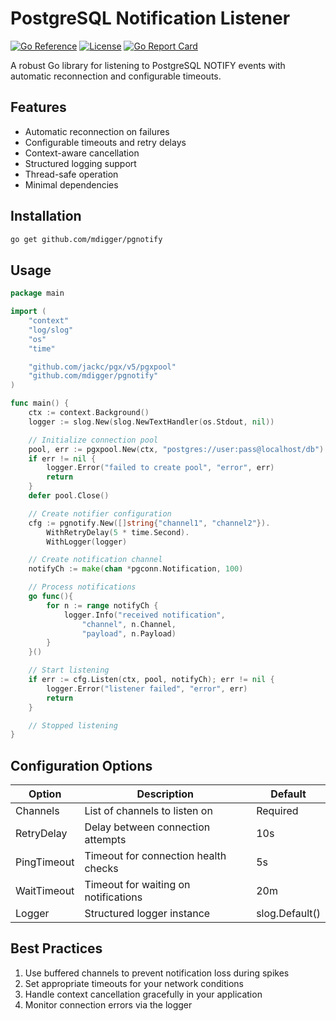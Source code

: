 # PostgreSQL Notification Listener

[![Go Reference](https://pkg.go.dev/badge/github.com/mdigger/pgnotify.svg)](https://pkg.go.dev/github.com/mdigger/pgnotify)
[![License](https://img.shields.io/badge/license-MIT-blue.svg)](LICENSE)
[![Go Report Card](https://goreportcard.com/badge/github.com/mdigger/pgnotify)](https://goreportcard.com/report/github.com/mdigger/pgnotify)

A robust Go library for listening to PostgreSQL NOTIFY events with automatic reconnection and configurable timeouts.

## Features

- Automatic reconnection on failures
- Configurable timeouts and retry delays
- Context-aware cancellation
- Structured logging support
- Thread-safe operation
- Minimal dependencies

## Installation

```bash
go get github.com/mdigger/pgnotify
```

## Usage

```go
package main

import (
	"context"
	"log/slog"
	"os"
	"time"

	"github.com/jackc/pgx/v5/pgxpool"
	"github.com/mdigger/pgnotify"
)

func main() {
	ctx := context.Background()
	logger := slog.New(slog.NewTextHandler(os.Stdout, nil))

	// Initialize connection pool
	pool, err := pgxpool.New(ctx, "postgres://user:pass@localhost/db")
	if err != nil {
		logger.Error("failed to create pool", "error", err)
		return
	}
	defer pool.Close()

	// Create notifier configuration
	cfg := pgnotify.New([]string{"channel1", "channel2"}).
		WithRetryDelay(5 * time.Second).
		WithLogger(logger)

	// Create notification channel
	notifyCh := make(chan *pgconn.Notification, 100)

	// Process notifications
	go func(){
	 	for n := range notifyCh {
			logger.Info("received notification", 
				"channel", n.Channel,
				"payload", n.Payload)
		}
	}()

	// Start listening
	if err := cfg.Listen(ctx, pool, notifyCh); err != nil {
		logger.Error("listener failed", "error", err)
		return
	}

	// Stopped listening
}
```

## Configuration Options

| Option | Description | Default |
|--------|-------------|---------|
| Channels | List of channels to listen on | Required |
| RetryDelay | Delay between connection attempts | 10s |
| PingTimeout | Timeout for connection health checks | 5s |
| WaitTimeout | Timeout for waiting on notifications | 20m |
| Logger | Structured logger instance | slog.Default() |

## Best Practices

1. Use buffered channels to prevent notification loss during spikes
2. Set appropriate timeouts for your network conditions
3. Handle context cancellation gracefully in your application
4. Monitor connection errors via the logger

